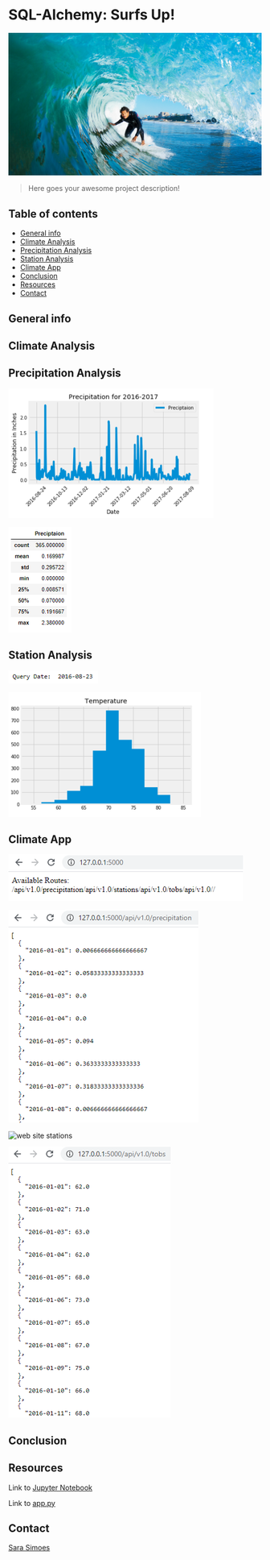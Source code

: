# SQL-Alchemy: Surfs Up!

![surfer](Images/surfs-up.png)

> Here goes your awesome project description!

## Table of contents
* [General info](#general-info)
* [Climate Analysis](#climate_analysis)
* [Precipitation Analysis](#precipitation_analysis)
* [Station Analysis](#station_analysis)
* [Climate App](#climate_app)
* [Conclusion](#conclusion)
* [Resources](#resources)
* [Contact](#contact)

## General info

## Climate Analysis

## Precipitation Analysis

![line chart](Images/precp_line.PNG)

![summary statistics](Images/sum_stats.PNG)

## Station Analysis

![query date](Images/query_date.PNG)

![temp histogram](Images/temp_hist.PNG)

## Climate App

![web site url](Images/web_site_route.PNG)

![web site precp](Images/web_precp.PNG)

![web site stations](Images/web_stations.PNG)

![web site tobs](Images/web_tobs.PNG)

## Conclusion

## Resources 

Link to [Jupyter Notebook]( https://github.com/Ssimoes48/SQLAlchemy_Challenge/blob/main/sara_climate.ipynb) 

Link to [app.py]( https://github.com/Ssimoes48/SQLAlchemy_Challenge/blob/main/app.py)


## Contact

[Sara Simoes](SSimoes48.github.io)
